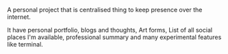 A personal project that is centralised thing to keep presence over the internet. 

It have personal portfolio, blogs and thoughts, Art forms, List of all social places I'm available, professional summary and many experimental features like terminal. 